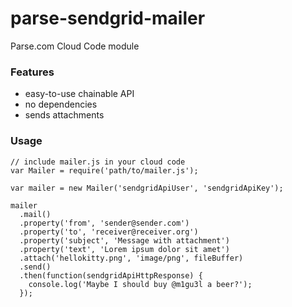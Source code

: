# parse-sendgrid-mailer
Parse.com Cloud Code module

### Features
* easy-to-use chainable API
* no dependencies
* sends attachments

### Usage
```
// include mailer.js in your cloud code
var Mailer = require('path/to/mailer.js');

var mailer = new Mailer('sendgridApiUser', 'sendgridApiKey');

mailer
  .mail()
  .property('from', 'sender@sender.com')
  .property('to', 'receiver@receiver.org')
  .property('subject', 'Message with attachment')
  .property('text', 'Lorem ipsum dolor sit amet')
  .attach('hellokitty.png', 'image/png', fileBuffer)
  .send()
  .then(function(sendgridApiHttpResponse) {
    console.log('Maybe I should buy @m1gu3l a beer?');
  });

```
